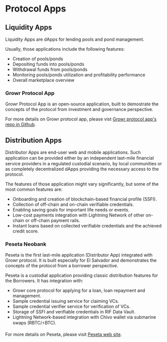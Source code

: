 # Protocol Apps
## Liquidity Apps
Liquidity Apps are dApps for lending pools and pond management. 

Usually, those applications include the following features:
- Creation of pools/ponds
- Depositing funds into pools/ponds
- Withdrawal funds from pools/ponds
- Monitoring pools/ponds utilization and profitability performance
- Overall marketplace overview
### Growr Protocol App
Growr Protocol App is an open-source application, built to demostrate the concepts of the protocol from investment and governance perspective.

For more details on Growr protocol app, please vist [Growr protocol app's repo in Github](https://github.com/growr-xyz/growr-protocol-app/wiki).
## Distribution Apps
Distributor Apps are end-user web and mobile applications. Such application can be provided either by an independent last-mile ﬁnancial service providers in a regulated custodial scenario, by local communities or as completely decentralized dApps providing the necessary access to the protocol.

The features of those application might vary significantly, but some of the most common features are:
- Onboarding and creation of blockchain-based financial profile (SSFI).
- Collection of off-chain and on-chain verifiable credentials.
- Enabling saving goals for important life needs or events.
- Low-cost payments integration with Lightning Network of other on-chain or off-chain payment rails.
- Instant loans based on collected verifiable credentials and the achieved credit score.

### Peseta Neobank
Peseta is the first last-mile application (Distributor App) integrated with Growr protocol. It is built especially for El Salvador and demonstrates the concepts of the protocol from a borrower perspective.

Peseta is a custodial application providing classic distribution features for the Borrowers. It has integration with:
- Growr core protocol for applying for a loan, loan repayment and management.
- Sample credential issuing service for claiming VCs.
- Sample credential verifier service for verification of VCs.
- Storage of SSFI and verifiable credentials in RIF Data Vault.
- Lightning Network-based integration with Chivo wallet via submarine swaps (RBTC/⚡BTC).

For more details on Peseta, please visit [Peseta web site](https://www.peseta.xyz).